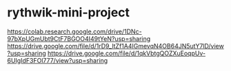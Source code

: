 # rythwik-mini-project
https://colab.research.google.com/drive/1DNc-97bXpUGmUbt9CtF7BGOO4I49tYeN?usp=sharing
https://drive.google.com/file/d/1rD9_ltZf1A4IGmevqN4OB64JN5utY7lD/view?usp=sharing
https://drive.google.com/file/d/1qkVbtgQOZXuEoqpUv-6UIgIdF3FOl777/view?usp=sharing
